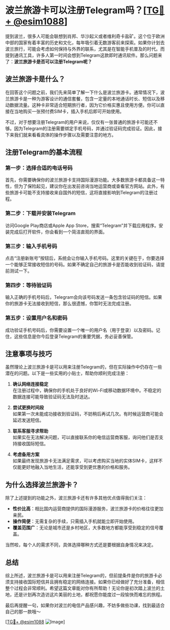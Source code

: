 # 波兰旅游卡可以注册Telegram吗？[[TG💪+ @esim1088](https://t.me/s/esim1088)]

提到波兰，很多人可能会联想到肖邦、华沙起义或者维利奇卡盐矿。这个位于欧洲中部的国家有着丰富的历史和文化，每年吸引着无数游客前来探索。如果你计划去波兰旅行，可能会考虑如何保持与外界的联系，尤其是在智能手机普及的时代。而提到通讯工具，许多人第一时间会想到Telegram这款即时通讯软件。那么问题来了：**波兰旅游卡是否可以注册Telegram呢？**

## 波兰旅游卡是什么？

在回答这个问题之前，我们先来简单了解一下什么是波兰旅游卡。通常情况下，波兰旅游卡是一种为游客设计的通信套餐，包含一定量的本地通话时长、短信以及移动数据流量。这种卡非常适合短期旅行者，因为它价格实惠且使用方便。你可以直接在当地购买一张预付费SIM卡，插入手机后即可开始使用。

不过，对于想要注册Telegram的用户来说，仅仅有一张普通的旅游卡可能还不够。因为Telegram的注册需要绑定手机号码，并通过验证码完成验证。因此，接下来我们就来看看具体的操作步骤以及需要注意的地方。

## 注册Telegram的基本流程

### 第一步：选择合适的电话号码
首先，你需要确保你的波兰旅游卡支持国际漫游功能。大多数旅游卡都具备这一特性，但为了保险起见，建议你在出发前咨询当地运营商或查看官方网站。此外，有些旅游卡可能不支持接收来自国外的短信，这将直接影响到Telegram的注册过程。

### 第二步：下载并安装Telegram
访问Google Play商店或Apple App Store，搜索“Telegram”并下载应用程序。安装完成后打开软件，你会看到一个简洁直观的界面。

### 第三步：输入手机号码
点击“注册新账号”按钮后，系统会让你输入手机号码。这里的关键在于，你要选择一个能够正常接收短信的号码。如果不确定自己的旅游卡是否能收到验证码，请提前测试一下。

### 第四步：等待验证码
输入正确的手机号码后，Telegram会向该号码发送一条包含验证码的短信。如果你的旅游卡无法接收到短信，那么很遗憾，你暂时无法完成注册。

### 第五步：设置用户名和密码
成功验证手机号码后，你需要设置一个唯一的用户名（用于登录）以及密码。记住，这些信息是你今后登录Telegram的重要凭据，务必妥善保管。

## 注意事项与技巧

虽然理论上波兰旅游卡是可以用来注册Telegram的，但在实际操作中仍存在一些潜在的问题。以下是一些实用的小贴士，帮助你顺利完成注册：

1. **确认网络连接稳定**  
   在注册过程中，确保你的手机处于良好的Wi-Fi或移动数据环境中。不稳定的数据连接可能导致验证码无法及时送达。

2. **尝试更换时间段**  
   如果第一次未能成功接收到验证码，不妨稍后再试几次。有时候运营商可能会延迟发送短信。

3. **联系客服寻求帮助**  
   如果实在无法解决问题，可以直接联系你的电信运营商客服，询问他们是否支持接收国际短信。

4. **考虑备用方案**  
   如果最终发现旅游卡无法满足需求，可以考虑购买当地的实体SIM卡，这样不仅能更好地融入当地生活，还能享受到更优惠的价格和服务。

## 为什么选择波兰旅游卡？

除了上述提到的功能之外，波兰旅游卡还有许多其他优点值得我们关注：

- **性价比高**：相比国内运营商提供的国际漫游服务，波兰旅游卡的价格往往更加亲民。
- **操作简便**：无需复杂的手续，只需插入手机就能立即开始使用。
- **覆盖范围广**：无论是城市还是乡村地区，大多数地方都能享受到稳定的信号覆盖。

当然啦，每个人的需求不同，具体选择哪种方式还是要根据自身情况来决定。

## 总结

综上所述，波兰旅游卡是可以用来注册Telegram的，但前提条件是你的旅游卡必须支持接收国际短信并且拥有稳定的网络连接。如果你已经做好了充分准备，相信整个过程会非常顺利。希望这篇文章能对你有所帮助！无论你是初次踏上波兰的土地，还是计划再次造访这片美丽的土地，都祝愿你能度过一段愉快而难忘的旅程。

最后再提醒一句，如果你对波兰的电信产品感兴趣，不妨多做些功课，找到最适合自己的那一款哦～

[[TG💪+ @esim1088](https://t.me/s/esim1088) ![Image](https://i.postimg.cc/4NQfJmqS/Snipaste-2025-05-13-00-14-12.png)]